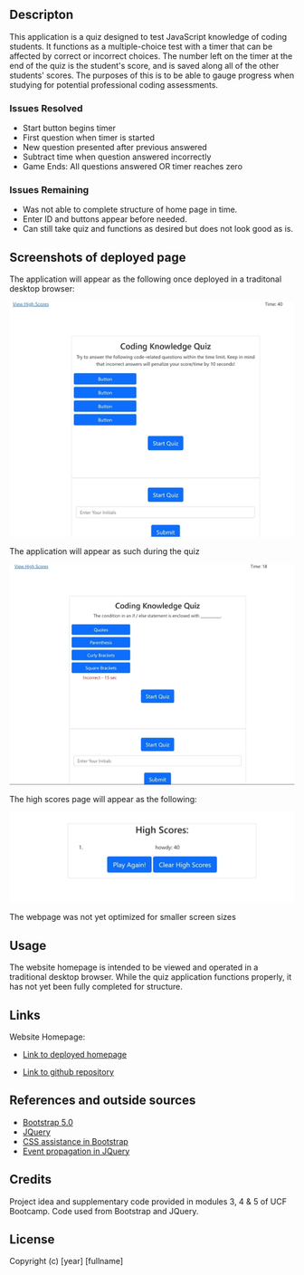 ## Descripton
This application is a quiz designed to test JavaScript knowledge of coding students. It functions as a multiple-choice test with a timer that can be affected by correct or incorrect choices. The number left on the timer at the end of the quiz is the student's score, and is saved along all of the other students' scores. The purposes of this is to be able to gauge progress when studying for potential professional coding assessments.

### Issues Resolved
* Start button begins timer
* First question when timer is started
* New question presented after previous answered
* Subtract time when question answered incorrectly
* Game Ends: All questions answered OR timer reaches zero

### Issues Remaining
* Was not able to complete structure of home page in time. 
* Enter ID and buttons appear before needed. 
* Can still take quiz and functions as desired but does not look good as is.

## Screenshots of deployed page

The application will appear as the following once deployed in a traditonal desktop browser:

![Home page](assets/images/home.JPG)

The application will appear as such during the quiz

![During quiz](assets/images/during.JPG)

The high scores page will appear as the following:

![High scores](assets/images/scores.JPG)

The webpage was not yet optimized for smaller screen sizes

## Usage

The website homepage is intended to be viewed and operated in a traditional desktop browser. While the quiz application functions properly, it has not yet been fully completed for structure.

## Links

Website Homepage:

* [Link to deployed homepage](https://jk1956.github.io/Coding-Progress-Quiz/)

* [Link to github repository](https://github.com/JK1956/Coding-Progress-Quiz)

## References and outside sources
* [Bootstrap 5.0](https://getbootstrap.com/docs/5.0/getting-started/introduction/)
* [JQuery](https://api.jquery.com/)
* [CSS assistance in Bootstrap](https://stackoverflow.com/questions/21415725/bootstrap-css-not-loading)
* [Event propagation in JQuery](https://api.jquery.com/event.stoppropagation/)

## Credits

Project idea and supplementary code provided in modules 3, 4 & 5 of UCF Bootcamp. Code used from Bootstrap and JQuery.

## License

Copyright (c) [year] [fullname]